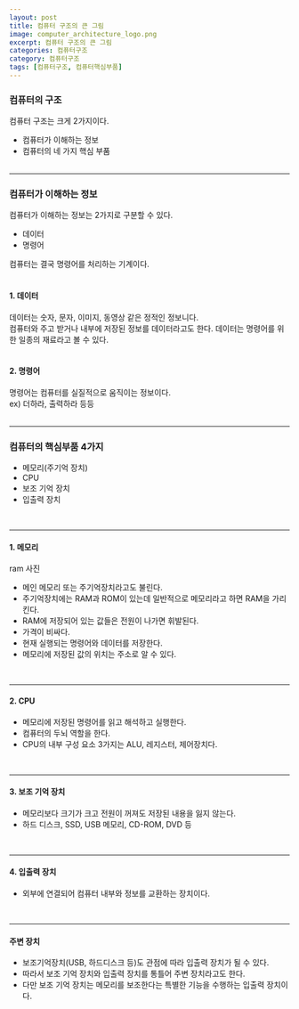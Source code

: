 ```yaml
---
layout: post
title: 컴퓨터 구조의 큰 그림
image: computer_architecture_logo.png
excerpt: 컴퓨터 구조의 큰 그림
categories: 컴퓨터구조
category: 컴퓨터구조
tags: [컴퓨터구조, 컴퓨터핵심부품]
---
```


### 컴퓨터의 구조

컴퓨터 구조는 크게 2가지이다.

- 컴퓨터가 이해하는 정보
- 컴퓨터의 네 가지 핵심 부품  
  <br/>

---

### 컴퓨터가 이해하는 정보

컴퓨터가 이해하는 정보는 2가지로 구분할 수 있다.

- 데이터
- 명령어

컴퓨터는 결국 명령어를 처리하는 기계이다.  
<br/>


#### 1. 데이터

데이터는 숫자, 문자, 이미지, 동영상 같은 정적인 정보니다.  
컴퓨터와 주고 받거나 내부에 저장된 정보를 데이터라고도 한다.
데이터는 명령어를 위한 일종의 재료라고 볼 수 있다.  
<br/>

#### 2. 명령어

명령어는 컴퓨터를 실질적으로 움직이는 정보이다.  
ex) 더하라, 출력하라 등등  
<br/>

---
### 컴퓨터의 핵심부품 4가지

- 메모리(주기억 장치)
- CPU
- 보조 기억 장치
- 입출력 장치  
<br/>

---

#### 1. 메모리

ram 사진

- 메인 메모리 또는 주기억장치라고도 불린다.
- 주기억장치에는 RAM과 ROM이 있는데 일반적으로 메모리라고 하면 RAM을 가리킨다.
- RAM에 저장되어 있는 값들은 전원이 나가면 휘발된다.
- 가격이 비싸다.
- 현재 실행되는 명령어와 데이터를 저장한다.
- 메모리에 저장된 값의 위치는 주소로 알 수 있다.  
<br/>

---

#### 2. CPU

- 메모리에 저장된 명령어를 읽고 해석하고 실행한다.
- 컴퓨터의 두뇌 역할을 한다.
- CPU의 내부 구성 요소 3가지는 ALU, 레지스터, 제어장치다.  
<br/>

---

#### 3. 보조 기억 장치

- 메모리보다 크기가 크고 전원이 꺼져도 저장된 내용을 잃지 않는다.
- 하드 디스크, SSD, USB 메모리, CD-ROM, DVD 등  
<br/>

---

#### 4. 입출력 장치

- 외부에 연결되어 컴퓨터 내부와 정보를 교환하는 장치이다.  
<br/>

---

#### 주변 장치

- 보조기억장치(USB, 하드디스크 등)도 관점에 따라 입출력 장치가 될 수 있다.
- 따라서 보조 기억 장치와 입출력 장치를 통틀어 주변 장치라고도 한다.
- 다만 보조 기억 장치는 메모리를 보조한다는 특별한 기능을 수행하는 입출력 장치이다.  
<br/>


###
